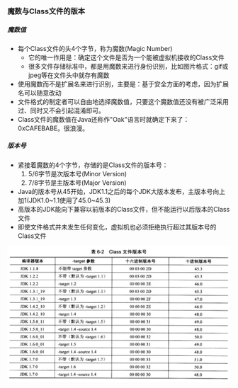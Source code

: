 ### 魔数与Class文件的版本

##### 魔数值

* 每个Class文件的头4个字节，称为魔数(Magic Number)
    * 它的唯一作用是：确定这个文件是否为一个能被虚拟机接收的Class文件
    * 很多文件存储标准中，都是用魔数来进行身份识别，比如图片格式：gif或jpeg等在文件头中就存有魔数
* 使用魔数而不是扩展名来进行识别，主要是：基于安全方面的考虑，因为扩展名可以随意改动
* 文件格式的制定者可以自由地选择魔数值，只要这个魔数值还没有被广泛采用过、同时又不会引起混淆即可。
* Class文件的魔数值在Java还称作"Oak"语言时就确定下来了：0xCAFEBABE。很浪漫。

##### 版本号

* 紧接着魔数的4个字节，存储的是Class文件的版本号：
    1. 5/6字节是次版本号(Minor Version)
    2. 7/8字节是主版本号(Major Version)
* Java的版本号从45开始，JDK1.1之后的每个JDK大版本发布，主版本号向上加1(JDK1.0~1.1使用了45.0~45.3)
* 高版本的JDK能向下兼容以前版本的Class文件，但不能运行以后版本的Class文件
* 即使文件格式并未发生任何变化，虚拟机也必须拒绝执行超过其版本号的Class文件

![主流JDK版本编译器输出的默认和可支持的Class文件版本号](img/ClassFileVersion.png)